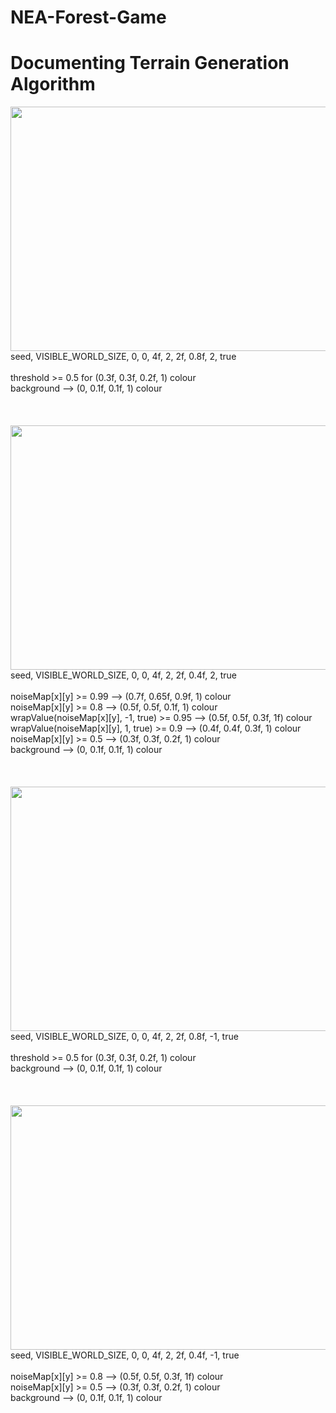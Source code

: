 # NEA-Forest-Game





# Documenting Terrain Generation Algorithm

<img src="https://user-images.githubusercontent.com/33546240/174500282-fd641eff-00d6-4fb4-8be4-873a7aa155d3.png" width="662" height="391" />
seed, VISIBLE_WORLD_SIZE, 0, 0, 4f, 2, 2f, 0.8f, 2, true <br /><br />
threshold >= 0.5 for (0.3f, 0.3f, 0.2f, 1) colour <br />
background --> (0, 0.1f, 0.1f, 1) colour <br /><br /><br /><br />

<img src="https://user-images.githubusercontent.com/33546240/174500443-2f18e8a9-f3db-4465-86dd-af0b3d9b3719.png" width="662" height="391" />
seed, VISIBLE_WORLD_SIZE, 0, 0, 4f, 2, 2f, 0.4f, 2, true <br /><br />
noiseMap[x][y] >= 0.99 --> (0.7f, 0.65f, 0.9f, 1) colour <br />
noiseMap[x][y] >= 0.8 --> (0.5f, 0.5f, 0.1f, 1) colour <br />
wrapValue(noiseMap[x][y], -1, true) >= 0.95 --> (0.5f, 0.5f, 0.3f, 1f) colour <br />
wrapValue(noiseMap[x][y], 1, true) >= 0.9 --> (0.4f, 0.4f, 0.3f, 1) colour <br />
noiseMap[x][y] >= 0.5 --> (0.3f, 0.3f, 0.2f, 1) colour <br />
background --> (0, 0.1f, 0.1f, 1) colour <br /><br /><br /><br />

<img src="https://user-images.githubusercontent.com/33546240/174500599-8148e28e-53db-4a59-911f-f6341f4ee08d.png" width="662" height="391" />
seed, VISIBLE_WORLD_SIZE, 0, 0, 4f, 2, 2f, 0.8f, -1, true <br /><br />
threshold >= 0.5 for (0.3f, 0.3f, 0.2f, 1) colour <br />
background --> (0, 0.1f, 0.1f, 1) colour <br /><br /><br /><br />

<img src="https://user-images.githubusercontent.com/33546240/174500707-739167aa-de0c-4754-8b39-74489e3ec54e.png" width="662" height="391" />
seed, VISIBLE_WORLD_SIZE, 0, 0, 4f, 2, 2f, 0.4f, -1, true <br /><br />
noiseMap[x][y] >= 0.8 --> (0.5f, 0.5f, 0.3f, 1f) colour <br />
noiseMap[x][y] >= 0.5 --> (0.3f, 0.3f, 0.2f, 1) colour <br />
background --> (0, 0.1f, 0.1f, 1) colour <br /><br /><br /><br />





